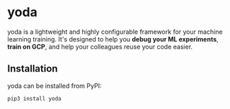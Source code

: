 # yoda
yoda is a lightweight and highly configurable framework for your machine learning training. It's designed to help you **debug your ML experiments**, **train on GCP**, and help your colleagues reuse your code easier.

## Installation

yoda can be installed from PyPI:

    pip3 install yoda
